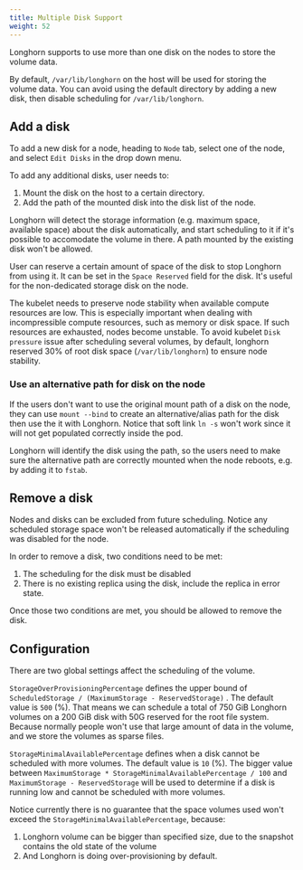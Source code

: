 ```yaml
---
title: Multiple Disk Support
weight: 52
---
```


Longhorn supports to use more than one disk on the nodes to store the volume data.

By default, `/var/lib/longhorn` on the host will be used for storing the volume data. You can avoid using the default directory by adding a new disk, then disable scheduling for `/var/lib/longhorn`.

## Add a disk

To add a new disk for a node, heading to `Node` tab, select one of the node, and select `Edit Disks` in the drop down menu.

To add any additional disks, user needs to:
1. Mount the disk on the host to a certain directory.
2. Add the path of the mounted disk into the disk list of the node.

Longhorn will detect the storage information (e.g. maximum space, available space) about the disk automatically, and start scheduling to it if it's possible to accomodate the volume in there. A path mounted by the existing disk won't be allowed.

User can reserve a certain amount of space of the disk to stop Longhorn from using it. It can be set in the `Space Reserved` field for the disk. It's useful for the non-dedicated storage disk on the node. 

The kubelet needs to preserve node stability when available compute resources are low. This is especially important when dealing with incompressible compute resources, such as memory or disk space. If such resources are exhausted, nodes become unstable. To avoid kubelet `Disk pressure` issue after scheduling several volumes, by default, longhorn reserved 30% of root disk space (`/var/lib/longhorn`) to ensure node stability.

### Use an alternative path for disk on the node

If the users don't want to use the original mount path of a disk on the node, they can use `mount --bind` to create an alternative/alias path for the disk then use the it with Longhorn. Notice that soft link `ln -s` won't work since it will not get populated correctly inside the pod.

Longhorn will identify the disk using the path, so the users need to make sure the alternative path are correctly mounted when the node reboots, e.g. by adding it to `fstab`.

## Remove a disk
Nodes and disks can be excluded from future scheduling. Notice any scheduled storage space won't be released automatically if the scheduling was disabled for the node.

In order to remove a disk, two conditions need to be met:
1. The scheduling for the disk must be disabled
2. There is no existing replica using the disk, include the replica in error state.

Once those two conditions are met, you should be allowed to remove the disk.

## Configuration
There are two global settings affect the scheduling of the volume.

`StorageOverProvisioningPercentage` defines the upper bound of `ScheduledStorage / (MaximumStorage - ReservedStorage)` . The default value is `500` (%). That means we can schedule a total of 750 GiB Longhorn volumes on a 200 GiB disk with 50G reserved for the root file system. Because normally people won't use that large amount of data in the volume, and we store the volumes as sparse files.

`StorageMinimalAvailablePercentage` defines when a disk cannot be scheduled with more volumes. The default value is `10` (%). The bigger value between `MaximumStorage * StorageMinimalAvailablePercentage / 100` and `MaximumStorage - ReservedStorage` will be used to determine if a disk is running low and cannot be scheduled with more volumes.

Notice currently there is no guarantee that the space volumes used won't exceed the `StorageMinimalAvailablePercentage`, because:
1. Longhorn volume can be bigger than specified size, due to the snapshot contains the old state of the volume
2. And Longhorn is doing over-provisioning by default.
